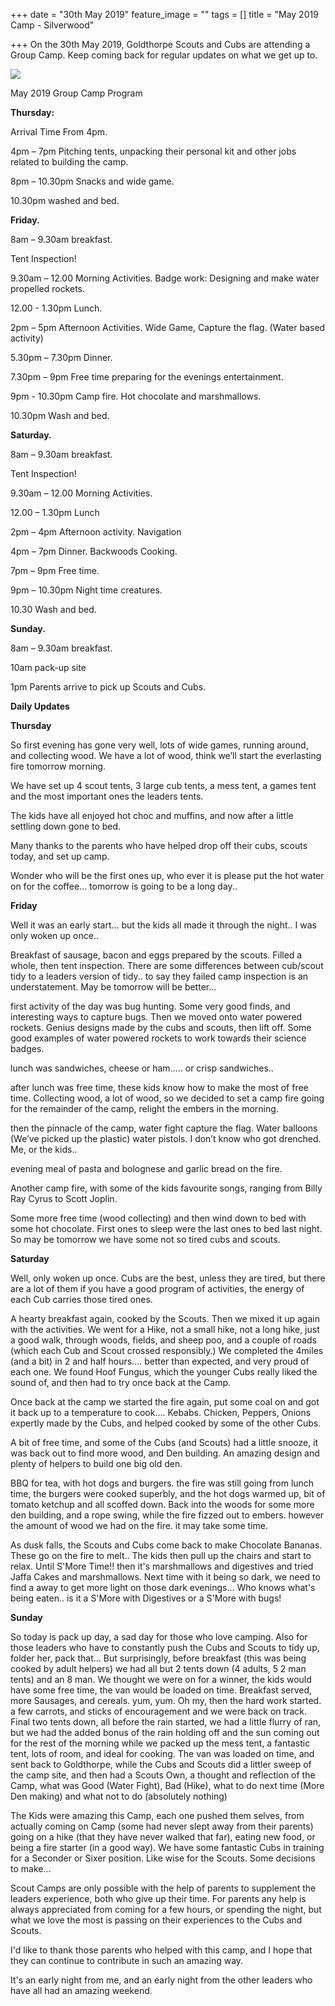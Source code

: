+++
date = "30th May 2019"
feature_image = ""
tags = []
title = "May 2019 Camp - Silverwood"

+++
On the 30th May 2019, Goldthorpe Scouts and Cubs are attending a Group Camp.  Keep coming back for regular updates on what we get up to.

![](http://www.silverwoodcamp.org.uk/files/stacks-image-dbc0253-598x224.jpg)

May 2019 Group Camp Program

**Thursday:**

Arrival Time From 4pm.

4pm – 7pm Pitching tents, unpacking their personal kit and other jobs related to building the camp.

8pm – 10.30pm Snacks and wide game.

10\.30pm washed and bed.

**Friday.**

8am – 9.30am breakfast.

Tent Inspection!

9\.30am – 12.00 Morning Activities. Badge work: Designing and make water propelled rockets.

12\.00 - 1.30pm Lunch.

2pm – 5pm Afternoon Activities. Wide Game, Capture the flag. (Water based activity)

5\.30pm – 7.30pm Dinner.

7\.30pm – 9pm Free time preparing for the evenings entertainment.

9pm - 10.30pm Camp fire. Hot chocolate and marshmallows.

10\.30pm Wash and bed.

**Saturday.**

8am – 9.30am breakfast.

Tent Inspection!

9\.30am – 12.00 Morning Activities.

12\.00 – 1.30pm Lunch

2pm – 4pm Afternoon activity. Navigation

4pm – 7pm Dinner. Backwoods Cooking.

7pm – 9pm Free time.

9pm – 10.30pm Night time creatures.

10\.30 Wash and bed.

**Sunday.**

8am – 9.30am breakfast.

10am pack-up site

1pm Parents arrive to pick up Scouts and Cubs.

**Daily Updates**

**Thursday**

So first evening has gone very well, lots of wide games, running around, and collecting wood.  We have a lot of wood, think we’ll start the everlasting fire tomorrow morning.

We have set up 4 scout tents, 3 large cub tents, a mess tent, a games tent and the most important ones the leaders tents.

The kids have all enjoyed hot choc and muffins, and now after a little settling down gone to bed.

Many thanks to the parents who have helped drop off their cubs, scouts today, and set up camp.

Wonder who will be the first ones up, who ever it is please put the hot water on for the coffee... tomorrow is going to be a long day..

**Friday**

Well it was an early start... but the kids all made it through the night.. I was only woken up once..

Breakfast of sausage, bacon and eggs prepared by the scouts.  Filled a whole, then tent inspection.  There are some differences between cub/scout tidy to a leaders version of tidy..  to say they failed camp inspection is an understatement. May be tomorrow will be better…

first activity of the day was bug hunting.  Some very good finds, and interesting ways to capture bugs. Then we moved onto water powered rockets.  Genius designs made by the cubs and scouts, then lift off.   Some good examples of water powered rockets to work towards their science badges.

lunch was sandwiches, cheese or ham..... or crisp sandwiches..

after lunch  was free time,  these kids know how to make the most of free time.  Collecting wood, a lot of wood, so we decided to set a camp fire going for the remainder of the camp, relight the embers in the morning.

then the pinnacle of the camp, water fight capture the flag. Water balloons (We’ve picked up the plastic) water pistols.  I don’t know who got drenched.  Me, or the kids..

evening meal of pasta and bolognese and garlic bread on the fire.

Another camp fire, with some of the kids favourite songs, ranging from Billy Ray Cyrus to Scott Joplin.

Some more free time (wood collecting) and then wind down to bed with some hot chocolate.   First ones to sleep were the last ones to bed last night.   So may be tomorrow we have some not so tired cubs and scouts.

**Saturday**

Well, only woken up once. Cubs are the best, unless they are tired, but there are a lot of them if you have a good program of activities, the energy of each Cub carries those tired ones. 

A hearty breakfast again, cooked by the Scouts.  Then we mixed it up again with the activities.  We went for a Hike, not a small hike, not a long hike, just a good walk, through woods, fields, and sheep poo, and a couple of roads (which each Cub and Scout crossed responsibly.)  We completed the 4miles (and a bit) in 2 and half hours.... better than expected, and very proud of each one.  We found Hoof Fungus, which the younger Cubs really liked the sound of, and then had to try once back at the Camp. 

Once back at the camp we started the fire again, put some coal on and got it back up to a temperature to cook.... Kebabs. Chicken, Peppers, Onions expertly made by the Cubs, and helped cooked by some of the other Cubs.

A bit of free time, and some of the Cubs (and Scouts) had a little snooze, it was back out to find more wood, and Den building. An amazing design and plenty of helpers to build one big old den. 

BBQ for tea, with hot dogs and burgers.  the fire was still going from lunch time, the burgers were cooked superbly, and the hot dogs warmed up, bit of tomato ketchup and all scoffed down.  Back into the woods for some more den building, and a rope swing, while the fire fizzed out to embers.  however the amount of wood we had on the fire.  it may take some time.

As dusk falls, the Scouts and Cubs come back to make Chocolate Bananas. These go on the fire to melt.. The kids then pull up the chairs and start to relax.  Until S'More Time!!  then it's marshmallows and digestives and tried Jaffa Cakes and marshmallows. Next time with it being so dark, we need to find a away to get more light on those dark evenings...  Who knows what's being eaten.. is it a S'More  with Digestives or a  S'More with bugs!

**Sunday**

So today is pack up day, a sad day for those who love camping.  Also for those leaders who have to constantly push the Cubs and Scouts to tidy up, folder her, pack that...  But surprisingly, before breakfast (this was being cooked by adult helpers) we had all but 2 tents down (4 adults, 5 2 man tents) and an 8 man.  We thought we were on for a winner, the kids would have some free time, the van would be loaded on time.  Breakfast served, more Sausages, and cereals.  yum, yum.  Oh my, then the hard work started.  a few carrots, and sticks of encouragement and we were back on track. Final two tents down, all before the rain started, we had a little flurry of ran, but we had the added bonus of the rain holding off and the sun coming out for the rest of the morning while we packed up the mess tent, a fantastic tent, lots of room, and ideal for cooking.  The van was loaded on time, and sent back to Goldthorpe, while the Cubs and Scouts did a littler sweep of the camp site, and then had a Scouts Own, a thought and reflection of the Camp, what was Good (Water Fight), Bad (Hike), what to do next time (More Den making) and what not to do (absolutely nothing)

The Kids were amazing this Camp, each one pushed them selves, from actually coming on Camp (some had never slept away from their parents) going on a hike (that they have never walked that far), eating new food, or being a fire starter (in a good way).  We have some fantastic Cubs in training for a Seconder or Sixer position. Like wise for the Scouts.  Some decisions to make...

Scout Camps are only possible with the help of parents to supplement the leaders experience, both who give up their time.  For parents any help is always appreciated from coming for a few hours, or spending the night, but what we love the most is passing on their experiences to the Cubs and Scouts.

I'd like to thank those parents who helped with this camp, and I hope that they can continue to contribute in such an amazing way.

It's an early night from me, and an early night from the other leaders who have all had an amazing weekend.